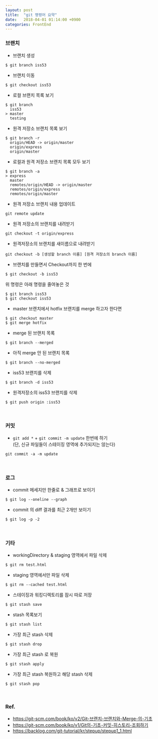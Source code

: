 ```yaml
---
layout: post
title:  "git 명령어 요약"
date:   2018-04-01 01:14:00 +0900
categories: FrontEnd
---
```

### 브랜치
* 브랜치 생성
```
$ git branch iss53
```
* 브랜치 이동
```
$ git checkout iss53
```
* 로컬 브랜치 목록 보기
```console
$ git branch
  iss53
> master
  testing
```
  * 원격 저장소 브랜치 목록 보기
  ```console
  $ git branch -r
    origin/HEAD -> origin/master
    origin/express
    origin/master
  ```
  * 로컬과 원격 저장소 브랜치 목록 모두 보기
  ```console
  $ git branch -a
  > express
    master
    remotes/origin/HEAD -> origin/master
    remotes/origin/express
    remotes/origin/master
  ```
* 원격 저장소 브랜치 내용 업데이트
```console
git remote update
```
* 원격 저장소의 브랜치를 내려받기
```console
git checkout -t origin/express
```
  * 원격저장소의 브랜치를 새이름으로 내려받기
  ```console
  git checkout -b [생성할 branch 이름] [원격 저장소의 branch 이름]
  ```
* 브랜치를 만들면서 Checkout까지 한 번에
```
$ git checkout -b iss53
```
위 명령은 아래 명령을 줄여놓은 것
```
$ git branch iss53
$ git checkout iss53
```
* master 브랜치에서 hotfix 브랜치를 merge 하고자 한다면
```
$ git checkout master
$ git merge hotfix
```
* merge 된 브랜치 목록
```
$ git branch --merged
```
* 아직 merge 안 된 브랜치 목록
```
$ git branch --no-merged
```
* iss53 브랜치를 삭제
```
$ git branch -d iss53
```
  * 원격저장소의 iss53 브랜치를 삭제
  ```
  $ git push origin :iss53
  ```

<br>

### 커밋
* `git add *` + `git commit -m update` 한번에 하기  
(단, 신규 파일들이 스테이징 영역에 추가되지는 않는다)
```
git commit -a -m update
```

<br>

### 로그
* commit 메세지만 한줄로 & 그래프로 보이기
```
$ git log --oneline --graph
```
* commit 의 diff 결과를 최근 2개만 보이기
```
$ git log -p -2
```
<br>

### 기타
* workingDirectory & staging 영역에서 파일 삭제
```
$ git rm test.html
```
* staging 영역에서만 파일 삭제
```
$ git rm --cached test.html
```
* 스테이징과 워킹디렉토리를 잠시 따로 저장
```
$ git stash save
```
* stash 목록보기
```
$ git stash list
```
* 가장 최근 stash 삭제
```
$ git stash drop
```
* 가장 최근 stash 로 복원
```
$ git stash apply
```
* 가장 최근 stash 복원하고 해당 stash 삭제
```
$ git stash pop
```


<br>


### Ref.
* <https://git-scm.com/book/ko/v2/Git-브랜치-브랜치와-Merge-의-기초>
* <https://git-scm.com/book/ko/v1/Git의-기초-커밋-히스토리-조회하기>
* <https://backlog.com/git-tutorial/kr/stepup/stepup1_1.html>
